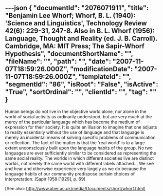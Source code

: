 ---json
{
  "documentId": "2076071911",
  "title": "Benjamin Lee Whorf; Whorf, B. L. (1940): 'Science and Linguistics', Technology Review 42(6): 229-31, 247-8. Also in B. L. Whorf (1956): Language, Thought and Reality (ed. J. B. Carroll). Cambridge, MA: MIT Press; The Sapir-Whorf Hypothesis",
  "documentShortName": "",
  "fileName": "",
  "path": "",
  "date": "2007-11-07T18:59:26.000Z",
  "modificationDate": "2007-11-07T18:59:26.000Z",
  "templateId": "",
  "segmentId": "86",
  "isRoot": "False",
  "isActive": "True",
  "sortOrdinal": "",
  "clientId": "",
  "tag": ""
}
---

Human beings do not live in the objective world alone, nor alone in the world of social activity as ordinarily understood, but are very much at the mercy of the particular language which has become the medium of expression for their society. It is quite an illusion to imagine that one adjusts to reality essentially without the use of language and that language is merely an incidental means of solving specific problems of communication or reflection. The fact of the matter is that the 'real world' is to a large extent unconsciously built upon the language habits of the group. No two languages are ever sufficiently similar to be considered as representing the same social reality. The worlds in which different societies live are distinct worlds, not merely the same world with different labels attached... We see and hear and otherwise experience very largely as we do because the language habits of our community predispose certain choices of interpretation. (Sapir 1958 [1929], p. 69)

[See also: http://www.aber.ac.uk/media/Documents/short/whorf.html]
